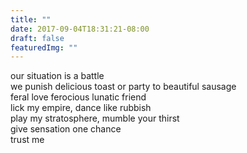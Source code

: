```yaml
---
title: ""
date: 2017-09-04T18:31:21-08:00
draft: false
featuredImg: ""
---
```


our situation is a battle  
we punish delicious toast or party to beautiful sausage  
feral love ferocious lunatic friend  
lick my empire, dance like rubbish  
play my stratosphere, mumble your thirst  
give sensation one chance  
trust me

